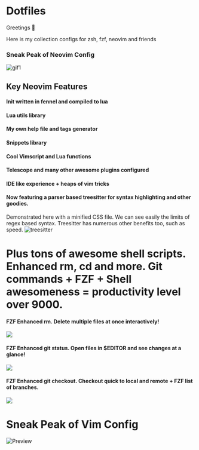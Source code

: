 # **Dotfiles**

Greetings :wave:

Here is my collection configs for zsh, fzf, neovim and friends

### Sneak Peak of Neovim Config

![gif1](https://i.ibb.co/hcJqDRG/ezgif-4-037777bc4b6e.gif)

## Key Neovim Features

#### Init written in fennel and compiled to lua

#### Lua utils library

#### My own help file and tags generator

#### Snippets library

#### Cool Vimscript and Lua functions

#### Telescope and many other awesome plugins configured

#### IDE like experience + heaps of vim tricks

#### Now featuring a parser based treesitter for syntax highlighting and other goodies.

Demonstrated here with a minified CSS file. We can see easily the limits of regex based syntax. Treesitter has numerous other benefits too, such as speed.
![treesitter](https://i.ibb.co/1vN6MvD/treesitter-compared-to-regex-copy.png)

# Plus tons of awesome shell scripts. Enhanced rm, cd and more. Git commands + FZF + Shell awesomeness = productivity level over 9000.

#### FZF Enhanced rm. Delete multiple files at once interactively!

![](https://i.ibb.co/7btCjfj/Screen-Shot-2021-09-28-at-8-18-45-am.png)

#### FZF Enhanced git status. Open files in $EDITOR and see changes at a glance!

![](https://i.ibb.co/yQ05N3W/Screen-Shot-2021-09-28-at-8-17-39-am.png)

#### FZF Enhanced git checkout. Checkout quick to local and remote + FZF list of branches.

![](https://i.ibb.co/9pFsXc7/Screen-Shot-2021-09-28-at-8-18-02-am.png)


# Sneak Peak of Vim Config

![Preview](https://i.ibb.co/RPRhWJR/Screen-Shot-2020-04-17-at-10-57-05-am.png)
